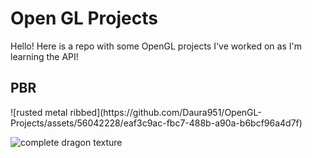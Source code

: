 <h1>Open GL Projects</h1>

<p>Hello! Here is a repo with some OpenGL projects I've worked on as I'm learning the API!</p>

<h2>PBR</h2>
![rusted metal ribbed](https://github.com/Daura951/OpenGL-Projects/assets/56042228/eaf3c9ac-fbc7-488b-a90a-b6bcf96a4d7f)

![complete dragon texture](https://github.com/Daura951/OpenGL-Projects/assets/56042228/7d0d27b4-fbbb-4cd5-a7fc-d801e9bef2e1)

